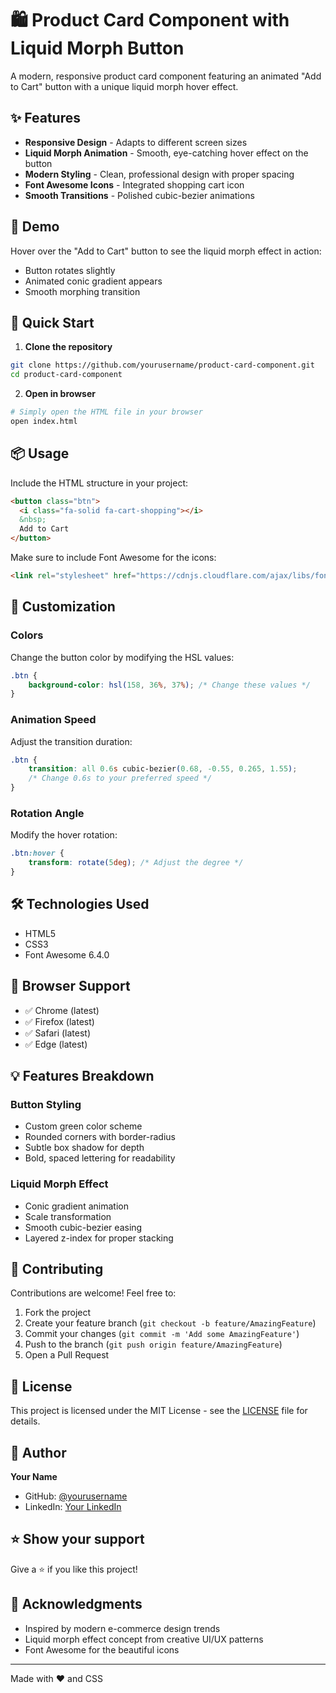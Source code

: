 # 🛍️ Product Card Component with Liquid Morph Button

A modern, responsive product card component featuring an animated "Add to Cart" button with a unique liquid morph hover effect.

## ✨ Features

- **Responsive Design** - Adapts to different screen sizes
- **Liquid Morph Animation** - Smooth, eye-catching hover effect on the button
- **Modern Styling** - Clean, professional design with proper spacing
- **Font Awesome Icons** - Integrated shopping cart icon
- **Smooth Transitions** - Polished cubic-bezier animations

## 🎨 Demo

Hover over the "Add to Cart" button to see the liquid morph effect in action:
- Button rotates slightly
- Animated conic gradient appears
- Smooth morphing transition

## 🚀 Quick Start

1. **Clone the repository**
```bash
git clone https://github.com/yourusername/product-card-component.git
cd product-card-component
```

2. **Open in browser**
```bash
# Simply open the HTML file in your browser
open index.html
```

## 📦 Usage

Include the HTML structure in your project:

```html
<button class="btn">
  <i class="fa-solid fa-cart-shopping"></i>
  &nbsp;
  Add to Cart
</button>
```

Make sure to include Font Awesome for the icons:

```html
<link rel="stylesheet" href="https://cdnjs.cloudflare.com/ajax/libs/font-awesome/6.4.0/css/all.min.css">
```

## 🎯 Customization

### Colors

Change the button color by modifying the HSL values:

```css
.btn {
    background-color: hsl(158, 36%, 37%); /* Change these values */
}
```

### Animation Speed

Adjust the transition duration:

```css
.btn {
    transition: all 0.6s cubic-bezier(0.68, -0.55, 0.265, 1.55);
    /* Change 0.6s to your preferred speed */
}
```

### Rotation Angle

Modify the hover rotation:

```css
.btn:hover {
    transform: rotate(5deg); /* Adjust the degree */
}
```

## 🛠️ Technologies Used

- HTML5
- CSS3
- Font Awesome 6.4.0

## 📱 Browser Support

- ✅ Chrome (latest)
- ✅ Firefox (latest)
- ✅ Safari (latest)
- ✅ Edge (latest)

## 💡 Features Breakdown

### Button Styling
- Custom green color scheme
- Rounded corners with border-radius
- Subtle box shadow for depth
- Bold, spaced lettering for readability

### Liquid Morph Effect
- Conic gradient animation
- Scale transformation
- Smooth cubic-bezier easing
- Layered z-index for proper stacking

## 🤝 Contributing

Contributions are welcome! Feel free to:

1. Fork the project
2. Create your feature branch (`git checkout -b feature/AmazingFeature`)
3. Commit your changes (`git commit -m 'Add some AmazingFeature'`)
4. Push to the branch (`git push origin feature/AmazingFeature`)
5. Open a Pull Request

## 📄 License

This project is licensed under the MIT License - see the [LICENSE](LICENSE) file for details.

## 👤 Author

**Your Name**
- GitHub: [@yourusername](https://github.com/Rayflix55)
- LinkedIn: [Your LinkedIn](www.linkedin.com/in/akpe-samuel-993971329)

## ⭐ Show your support

Give a ⭐️ if you like this project!

## 📝 Acknowledgments

- Inspired by modern e-commerce design trends
- Liquid morph effect concept from creative UI/UX patterns
- Font Awesome for the beautiful icons

---

Made with ❤️ and CSS